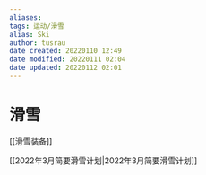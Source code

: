 ```yaml
---
aliases: 
tags: 运动/滑雪
alias: Ski
author: tusrau
date created: 20220110 12:49
date modified: 20220111 02:04
date updated: 20220112 02:01
---
```


# 滑雪

[[滑雪装备]]

[[2022年3月简要滑雪计划|2022年3月简要滑雪计划]]
